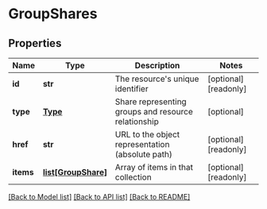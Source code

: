 # GroupShares

## Properties
Name | Type | Description | Notes
------------ | ------------- | ------------- | -------------
**id** | **str** | The resource&#39;s unique identifier | [optional] [readonly] 
**type** | [**Type**](Type.md) | Share representing groups and resource relationship | [optional] 
**href** | **str** | URL to the object representation (absolute path) | [optional] [readonly] 
**items** | [**list[GroupShare]**](GroupShare.md) | Array of items in that collection | [optional] [readonly] 

[[Back to Model list]](../README.md#documentation-for-models) [[Back to API list]](../README.md#documentation-for-api-endpoints) [[Back to README]](../README.md)


